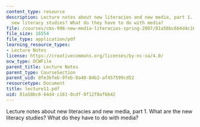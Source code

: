 ```yaml
---
content_type: resource
description: Lecture notes about new literacies and new media, part 1. What are the
  new literacy studies? What do they have to do with media?
file: /courses/cms-998-new-media-literacies-spring-2007/81a58bc664d4c1610cdf8f12f8af6642_lecture11.pdf
file_size: 16554
file_type: application/pdf
learning_resource_types:
- Lecture Notes
license: https://creativecommons.org/licenses/by-nc-sa/4.0/
ocw_type: OCWFile
parent_title: Lecture Notes
parent_type: CourseSection
parent_uid: 8fe3bfeb-9feb-8a40-84b2-af457599cd52
resourcetype: Document
title: lecture11.pdf
uid: 81a58bc6-64d4-c161-0cdf-8f12f8af6642
---
```

Lecture notes about new literacies and new media, part 1. What are the new literacy studies? What do they have to do with media?